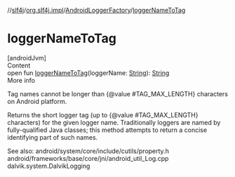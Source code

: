 //[slf4j](../../index.md)/[org.slf4j.impl](../index.md)/[AndroidLoggerFactory](index.md)/[loggerNameToTag](logger-name-to-tag.md)



# loggerNameToTag  
[androidJvm]  
Content  
open fun [loggerNameToTag](logger-name-to-tag.md)(loggerName: [String](https://docs.oracle.com/javase/8/docs/api/java/lang/String.html)): [String](https://docs.oracle.com/javase/8/docs/api/java/lang/String.html)  
More info  


Tag names cannot be longer than {@value #TAG_MAX_LENGTH} characters on Android platform. 



 Returns the short logger tag (up to {@value #TAG_MAX_LENGTH} characters) for the given logger name. Traditionally loggers are named by fully-qualified Java classes; this method attempts to return a concise identifying part of such names. 



 See also: android/system/core/include/cutils/property.h android/frameworks/base/core/jni/android_util_Log.cpp dalvik.system.DalvikLogging

  



